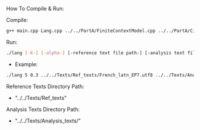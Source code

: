 How To Compile & Run:

Compile:
```bash
g++ main.cpp Lang.cpp ../../PartA/FiniteContextModel.cpp ../../PartA/CircularBuffer.cpp -o lang
```
Run:
```bash
./lang [-k-] [-alpha-] [-reference text file path-] [-analysis text file path-]
```
- Example:
```bash 
./lang 5 0.3 ../../Texts/Ref_texts/French_latn_EP7.utf8 ../../Texts/Analysis_texts/	Memorie_di_un_cacciatore.txt
```

Reference Texts Directory Path:

- "../../Texts/Ref_texts"

Analysis Texts Directory Path:

- "../../Texts/Analysis_texts/"

